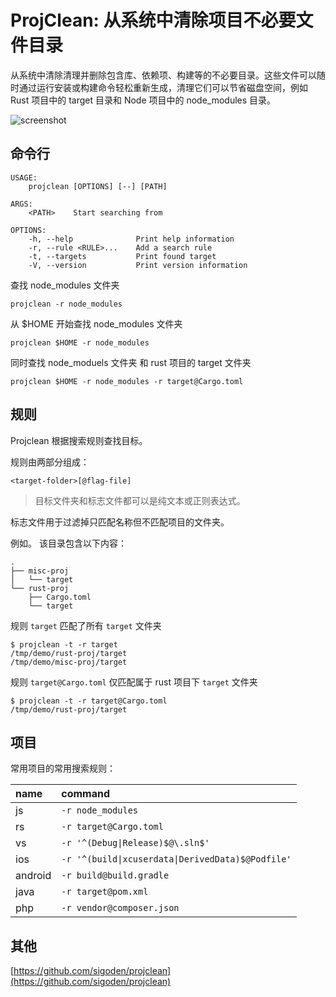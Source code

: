 # ProjClean: 从系统中清除项目不必要文件目录

从系统中清除清理并删除包含库、依赖项、构建等的不必要目录。这些文件可以随时通过运行安装或构建命令轻松重新生成，清理它们可以节省磁盘空间，例如 Rust 项目中的 target 目录和 Node 项目中的 node_modules 目录。

![screenshot](https://user-images.githubusercontent.com/4012553/172361654-5fa36424-10da-4c52-b84a-f44c27cb1a17.gif)

## 命令行

```
USAGE:
    projclean [OPTIONS] [--] [PATH]

ARGS:
    <PATH>    Start searching from

OPTIONS:
    -h, --help              Print help information
    -r, --rule <RULE>...    Add a search rule
    -t, --targets           Print found target
    -V, --version           Print version information
```

查找 node_modules 文件夹

```
projclean -r node_modules
```

从 $HOME 开始查找 node_modules 文件夹

```
projclean $HOME -r node_modules
```

同时查找 node_moduels 文件夹 和 rust 项目的 target 文件夹

```
projclean $HOME -r node_modules -r target@Cargo.toml
```

## 规则

Projclean 根据搜索规则查找目标。

规则由两部分组成：

```
<target-folder>[@flag-file]
```

> 目标文件夹和标志文件都可以是纯文本或正则表达式。

标志文件用于过滤掉只匹配名称但不匹配项目的文件夹。
 
例如。 该目录包含以下内容：

```
.
├── misc-proj
│   └── target
└── rust-proj
    ├── Cargo.toml
    └── target
```

规则 `target` 匹配了所有 `target` 文件夹

```
$ projclean -t -r target
/tmp/demo/rust-proj/target
/tmp/demo/misc-proj/target
```

规则 `target@Cargo.toml` 仅匹配属于 rust 项目下 `target` 文件夹

```
$ projclean -t -r target@Cargo.toml
/tmp/demo/rust-proj/target
```

## 项目

常用项目的常用搜索规则：

| name    | command                                           |
| :------ | :------------------------------------------------ |
| js      | `-r node_modules`                                 |
| rs      | `-r target@Cargo.toml`                            |
| vs      | `-r '^(Debug\|Release)$@\.sln$'`                  |
| ios     | `-r '^(build\|xcuserdata\|DerivedData)$@Podfile'` |
| android | `-r build@build.gradle`                           |
| java    | `-r target@pom.xml`                               |
| php     | `-r vendor@composer.json`                         |

## 其他

[https://github.com/sigoden/projclean](https://github.com/sigoden/projclean)
